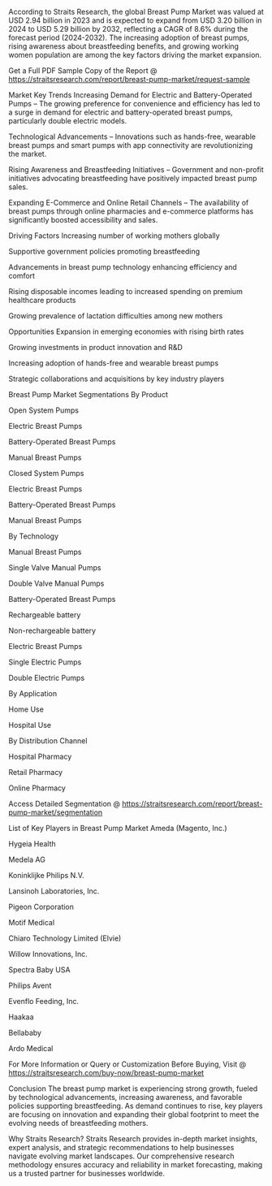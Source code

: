 According to Straits Research, the global Breast Pump Market was valued at USD 2.94 billion in 2023 and is expected to expand from USD 3.20 billion in 2024 to USD 5.29 billion by 2032, reflecting a CAGR of 8.6% during the forecast period (2024-2032). The increasing adoption of breast pumps, rising awareness about breastfeeding benefits, and growing working women population are among the key factors driving the market expansion.

Get a Full PDF Sample Copy of the Report @ https://straitsresearch.com/report/breast-pump-market/request-sample

Market Key Trends
Increasing Demand for Electric and Battery-Operated Pumps – The growing preference for convenience and efficiency has led to a surge in demand for electric and battery-operated breast pumps, particularly double electric models.

Technological Advancements – Innovations such as hands-free, wearable breast pumps and smart pumps with app connectivity are revolutionizing the market.

Rising Awareness and Breastfeeding Initiatives – Government and non-profit initiatives advocating breastfeeding have positively impacted breast pump sales.

Expanding E-Commerce and Online Retail Channels – The availability of breast pumps through online pharmacies and e-commerce platforms has significantly boosted accessibility and sales.

Driving Factors
Increasing number of working mothers globally

Supportive government policies promoting breastfeeding

Advancements in breast pump technology enhancing efficiency and comfort

Rising disposable incomes leading to increased spending on premium healthcare products

Growing prevalence of lactation difficulties among new mothers

Opportunities
Expansion in emerging economies with rising birth rates

Growing investments in product innovation and R&D

Increasing adoption of hands-free and wearable breast pumps

Strategic collaborations and acquisitions by key industry players

Breast Pump Market Segmentations
By Product

Open System Pumps

Electric Breast Pumps

Battery-Operated Breast Pumps

Manual Breast Pumps

Closed System Pumps

Electric Breast Pumps

Battery-Operated Breast Pumps

Manual Breast Pumps

By Technology

Manual Breast Pumps

Single Valve Manual Pumps

Double Valve Manual Pumps

Battery-Operated Breast Pumps

Rechargeable battery

Non-rechargeable battery

Electric Breast Pumps

Single Electric Pumps

Double Electric Pumps

By Application

Home Use

Hospital Use

By Distribution Channel

Hospital Pharmacy

Retail Pharmacy

Online Pharmacy

Access Detailed Segmentation @ https://straitsresearch.com/report/breast-pump-market/segmentation

List of Key Players in Breast Pump Market
Ameda (Magento, Inc.)

Hygeia Health

Medela AG

Koninklijke Philips N.V.

Lansinoh Laboratories, Inc.

Pigeon Corporation

Motif Medical

Chiaro Technology Limited (Elvie)

Willow Innovations, Inc.

Spectra Baby USA

Philips Avent

Evenflo Feeding, Inc.

Haakaa

Bellababy

Ardo Medical

For More Information or Query or Customization Before Buying, Visit @ https://straitsresearch.com/buy-now/breast-pump-market

Conclusion
The breast pump market is experiencing strong growth, fueled by technological advancements, increasing awareness, and favorable policies supporting breastfeeding. As demand continues to rise, key players are focusing on innovation and expanding their global footprint to meet the evolving needs of breastfeeding mothers.

Why Straits Research?
Straits Research provides in-depth market insights, expert analysis, and strategic recommendations to help businesses navigate evolving market landscapes. Our comprehensive research methodology ensures accuracy and reliability in market forecasting, making us a trusted partner for businesses worldwide.
